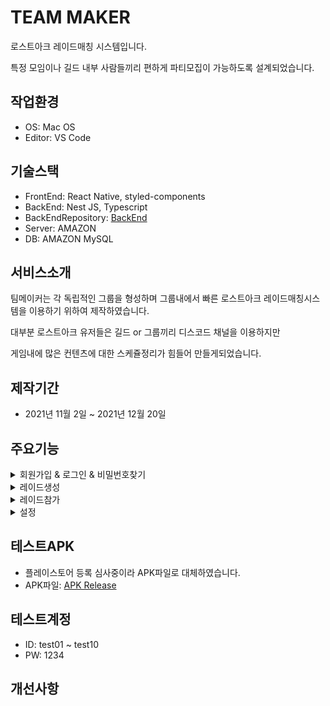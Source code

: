 # TEAM MAKER

로스트아크 레이드매칭 시스템입니다.

특정 모임이나 길드 내부 사람들끼리 편하게 파티모집이 가능하도록 설계되었습니다.

 
## 작업환경

- OS: Mac OS
- Editor: VS Code


## 기술스택

- FrontEnd: React Native, styled-components
- BackEnd: Nest JS, Typescript
- BackEndRepository: [BackEnd][BackLink]
- Server: AMAZON 
- DB: AMAZON MySQL

## 서비스소개

팀메이커는 각 독립적인 그룹을 형성하며 그룹내에서 빠른 로스트아크 레이드매칭시스템을 이용하기 위하여 제작하였습니다.

대부분 로스트아크 유저들은 길드 or 그룹끼리 디스코드 채널을 이용하지만

게임내에 많은 컨텐츠에 대한 스케쥴정리가 힘들어 만들게되었습니다.


## 제작기간

- 2021년 11월 2일 ~ 2021년 12월 20일


## 주요기능

<details markdown="1">
<summary>회원가입 & 로그인 & 비밀번호찾기</summary>

<br/>
<img src="/src/readme/login.png" width="288px" height="592px"></img>
<img src="/src/readme/signup.png" width="288px" height="592px"></img>
<img src="/src/readme/password.png" width="288px" height="592px"></img>

</details>
<details markdown="1">
<summary>레이드생성</summary>

<br/>
<img src="/src/readme/raidoption.png" width="288px" height="592px"></img>
<img src="/src/readme/raidset1.png" width="288px" height="592px"></img>
<img src="/src/readme/raidset2.png" width="288px" height="592px"></img>

</details>
<details markdown="1">
<summary>레이드참가</summary>

<br/>
<img src="/src/readme/raidlist.png" width="288px" height="592px"></img>
<img src="/src/readme/raidinfo.png" width="288px" height="592px"></img>

</details>
<details markdown="1">
<summary>설정</summary>

<br/>
<img src="/src/readme/setmenu.png" width="288px" height="592px"></img>
<img src="/src/readme/setting.png" width="288px" height="592px"></img>
<img src="/src/readme/question.png" width="288px" height="592px"></img>

</details>

## 테스트APK
- 플레이스토어 등록 심사중이라 APK파일로 대체하였습니다.
- APK파일: [APK Release][apklink]

## 테스트계정
- ID: test01 ~ test10
- PW: 1234

## 개선사항

[BackLink]: https://github.com/JamesSleep/team-maker-backend "Go Back"
[apklink]: https://drive.google.com/drive/folders/1A-Bn0iCmdYqxV70NjDVcDSDTobYH4yGO?usp=sharing
